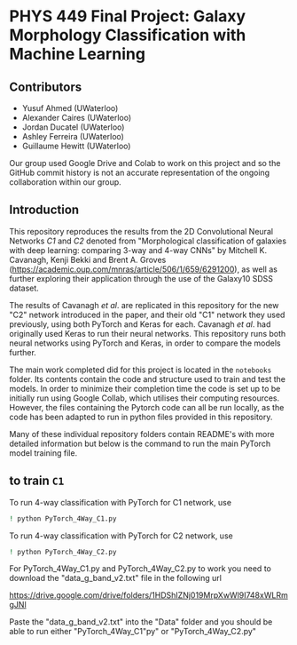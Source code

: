 # PHYS 449 Final Project: Galaxy Morphology Classification with Machine Learning

## Contributors
- Yusuf Ahmed (UWaterloo)
- Alexander Caires (UWaterloo)
- Jordan Ducatel (UWaterloo)
- Ashley Ferreira (UWaterloo)
- Guillaume Hewitt (UWaterloo)

Our group used Google Drive and Colab to work on this project and so the GitHub commit history is not an accurate representation of the ongoing collaboration within our group. 

## Introduction

This repository reproduces the results from the 2D Convolutional Neural Networks *C1* and *C2* denoted from "Morphological classification of galaxies with deep learning: comparing 3-way and 4-way CNNs" by Mitchell K. Cavanagh, Kenji Bekki and Brent A. Groves (https://academic.oup.com/mnras/article/506/1/659/6291200), as well as further exploring their application through the use of the Galaxy10 SDSS dataset.


The results of Cavanagh *et al*. are replicated in this repository for the new "C2" network introduced in the paper, and their old "C1" network they used previously, using both PyTorch and Keras for each. Cavanagh *et al*. had originally used Keras to run their neural networks. This repository runs both neural networks using PyTorch and Keras, in order to compare the models further.


The main work completed did for this project is located in the `notebooks` folder. Its contents contain the code and structure used to train and test the models. In order to minimize their completion time the code is set up to be initially run using Google Collab, which utilises their computing resources. However, the files containing the Pytorch code can all be run locally, as the code has been adapted to run in python files provided in this repository.


Many of these individual repository folders contain README's with more detailed information but below is the command to run the main PyTorch model training file.

## to train `C1`

To run 4-way classification with PyTorch for C1 network, use

```sh
! python PyTorch_4Way_C1.py 
```

To run 4-way classification with PyTorch for C2 network, use

```sh
! python PyTorch_4Way_C2.py 
```

For PyTorch_4Way_C1.py and PyTorch_4Way_C2.py to work you need to download the "data_g_band_v2.txt" file in the following url

https://drive.google.com/drive/folders/1HDShIZNj019MrpXwWl9I748xWLRmgJNl

Paste the "data_g_band_v2.txt" into the "Data" folder and you should be able to run either "PyTorch_4Way_C1"py" or "PyTorch_4Way_C2.py"
